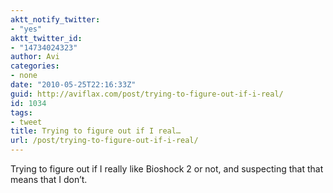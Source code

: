 ```yaml
---
aktt_notify_twitter:
- "yes"
aktt_twitter_id:
- "14734024323"
author: Avi
categories:
- none
date: "2010-05-25T22:16:33Z"
guid: http://aviflax.com/post/trying-to-figure-out-if-i-real/
id: 1034
tags:
- tweet
title: Trying to figure out if I real…
url: /post/trying-to-figure-out-if-i-real/
---
```

Trying to figure out if I really like Bioshock 2 or not, and suspecting that that means that I don&#8217;t.